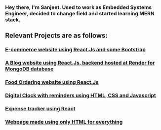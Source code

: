 ### Hey there, I'm Sanjeet. Used to work as Embedded Systems Engineer, decided to change field and started learning MERN stack. 


## Relevant Projects are as follows:


### [E-commerce website using React.Js and some Bootstrap](https://steady-jelly-24109c.netlify.app/)


### [A Blog website using React.Js, backend hosted at Render for MongoDB database](https://jocular-lebkuchen-0b0fb5.netlify.app/)


### [Food Ordering website using React.Js](https://food0000.netlify.app/)


### [Digital Clock with reminders using HTML, CSS and Javascript](https://sanjeet0000.github.io/digital_clock/)


### [Expense tracker using React](https://expenses-tracker00.netlify.app/)


### [Webpage made using only HTML for everything](https://sanjeet0000.github.io/Backtracking-Project-by-Sanjeet/)

